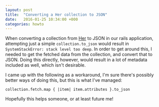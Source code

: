 ```yaml
---
layout: post
title:  "Converting a Her collection to JSON"
date:   2016-01-25 10:34:00 +000
categories: howto
---
```

When converting a collection from [Her](http://www.her-rb.org) to JSON in our rails application, attempting just a simple `collection.to_json` would result in `SystemStackError: stack level too deep`. In order to get around this, I needed to get the fetched data from the collection, and convert that to JSON. Doing this directly, however, would result in a lot of metadata included as well, which isn't desirable.

I came up with the following as a workaround, I'm sure there's possibly better ways of doing this, but this is what I've managed:

    collection.fetch.map { |item| item.attributes }.to_json

Hopefully this helps someone, or at least future me!